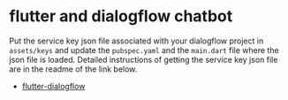 # flutter and dialogflow chatbot

Put the service key json file associated with your dialogflow project in `assets/keys` and update the `pubspec.yaml` and the `main.dart` file where the json file is loaded.
Detailed instructions of getting the service key json file are in the readme of the link below.
- [flutter-dialogflow](https://github.com/VictorRancesCode/flutter_dialogflow)
